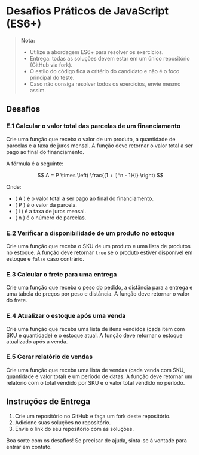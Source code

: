 # Desafios Práticos de JavaScript (ES6+)

> **Nota:**
>  - Utilize a abordagem ES6+ para resolver os exercícios.
>  - Entrega: todas as soluções devem estar em um único repositório (GitHub via fork).
>  - O estilo do código fica a critério do candidato e não é o foco principal do teste.
>  - Caso não consiga resolver todos os exercícios, envie mesmo assim.

## Desafios

### E.1 Calcular o valor total das parcelas de um financiamento

Crie uma função que receba o valor de um produto, a quantidade de parcelas e a taxa de juros mensal. A função deve retornar o valor total a ser pago ao final do financiamento.

A fórmula é a seguinte:

$$ A = P \times \left( \frac{(1 + i)^n - 1}{i} \right) $$

Onde:
- \( A \) é o valor total a ser pago ao final do financiamento.
- \( P \) é o valor da parcela.
- \( i \) é a taxa de juros mensal.
- \( n \) é o número de parcelas.

### E.2 Verificar a disponibilidade de um produto no estoque

Crie uma função que receba o SKU de um produto e uma lista de produtos no estoque. A função deve retornar `true` se o produto estiver disponível em estoque e `false` caso contrário.

### E.3 Calcular o frete para uma entrega

Crie uma função que receba o peso do pedido, a distância para a entrega e uma tabela de preços por peso e distância. A função deve retornar o valor do frete.

### E.4 Atualizar o estoque após uma venda

Crie uma função que receba uma lista de itens vendidos (cada item com SKU e quantidade) e o estoque atual. A função deve retornar o estoque atualizado após a venda.

### E.5 Gerar relatório de vendas

Crie uma função que receba uma lista de vendas (cada venda com SKU, quantidade e valor total) e um período de datas. A função deve retornar um relatório com o total vendido por SKU e o valor total vendido no período.


## Instruções de Entrega

1. Crie um repositório no GitHub e faça um fork deste repositório.
2. Adicione suas soluções no repositório.
3. Envie o link do seu repositório com as soluções.

Boa sorte com os desafios! Se precisar de ajuda, sinta-se à vontade para entrar em contato.